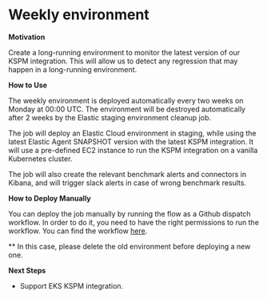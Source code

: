 # Weekly environment

**Motivation**

Create a long-running environment to monitor the latest version of our KSPM integration.
This will allow us to detect any regression that may happen in a long-running environment.

**How to Use**

The weekly environment is deployed automatically every two weeks on Monday at 00:00 UTC.
The environment will be destroyed automatically after 2 weeks by the Elastic staging environment cleanup job.

The job will deploy an Elastic Cloud environment in staging, while using the latest Elastic Agent SNAPSHOT version with the latest KSPM integration.
It will use a pre-defined EC2 instance to run the KSPM integration on a vanilla Kubernetes cluster.

The job will also create the relevant benchmark alerts and connectors in Kibana, and will trigger slack alerts in case of wrong benchmark results.

**How to Deploy Manually**

You can deploy the job manually by running the flow as a Github dispatch workflow.
In order to do it, you need to have the right permissions to run the workflow.
You can find the workflow [here](https://github.com/elastic/cloudbeat/actions/workflows/weekly-enviroment.yml).

** In this case, please delete the old environment before deploying a new one.

**Next Steps**
- Support EKS KSPM integration.
